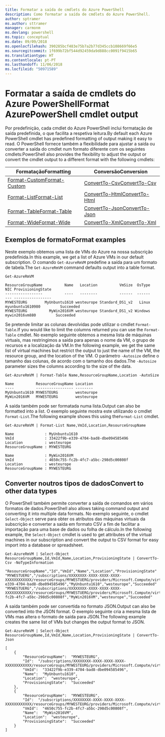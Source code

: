 ```yaml
---
title: Formatar a saída de cmdlets do Azure PowerShell
description: Como formatar a saída de cmdlets do Azure PowerShell.
author: sptramer
ms.author: sttramer
manager: carmonm
ms.devlang: powershell
ms.topic: conceptual
ms.date: 09/09/2018
ms.openlocfilehash: 390285bcf483e75b7a2b77d345ccb108669f66e5
ms.sourcegitcommit: 1f699b72bf544d92459da9d888cc0091f9415b65
ms.translationtype: HT
ms.contentlocale: pt-PT
ms.lasthandoff: 11/06/2018
ms.locfileid: "50971589"
---
```

# <a name="format-azurepowershell-cmdlet-output"></a><span data-ttu-id="23f6f-103">Formatar a saída de cmdlets do Azure PowerShell</span><span class="sxs-lookup"><span data-stu-id="23f6f-103">Format AzurePowerShell cmdlet output</span></span>

<span data-ttu-id="23f6f-104">Por predefinição, cada cmdlet do Azure PowerShell inclui formatação de saída predefinida, o que facilita a respetiva leitura.</span><span class="sxs-lookup"><span data-stu-id="23f6f-104">By default each Azure PowerShell cmdlet has predefined formatting of output making it easy to read.</span></span>  <span data-ttu-id="23f6f-105">O PowerShell fornece também a flexibilidade para ajustar a saída ou converter a saída do cmdlet num formato diferente com os seguintes cmdlets:</span><span class="sxs-lookup"><span data-stu-id="23f6f-105">PowerShell also provides the flexibility to adjust the output or convert the cmdlet output to a different format with the following cmdlets:</span></span>

| <span data-ttu-id="23f6f-106">Formatação</span><span class="sxs-lookup"><span data-stu-id="23f6f-106">Formatting</span></span>      | <span data-ttu-id="23f6f-107">Conversão</span><span class="sxs-lookup"><span data-stu-id="23f6f-107">Conversion</span></span>       |
|-----------------|------------------|
| [<span data-ttu-id="23f6f-108">Format-Custom</span><span class="sxs-lookup"><span data-stu-id="23f6f-108">Format-Custom</span></span>](/powershell/module/microsoft.powershell.utility/format-custom) | [<span data-ttu-id="23f6f-109">ConvertTo-Csv</span><span class="sxs-lookup"><span data-stu-id="23f6f-109">ConvertTo-Csv</span></span>](/powershell/module/microsoft.powershell.utility/convertto-csv)  |
| [<span data-ttu-id="23f6f-110">Format-List</span><span class="sxs-lookup"><span data-stu-id="23f6f-110">Format-List</span></span>](/powershell/module/microsoft.powershell.utility/format-list)   | [<span data-ttu-id="23f6f-111">ConvertTo-Html</span><span class="sxs-lookup"><span data-stu-id="23f6f-111">ConvertTo-Html</span></span>](/powershell/module/microsoft.powershell.utility/convertto-html) |
| [<span data-ttu-id="23f6f-112">Format-Table</span><span class="sxs-lookup"><span data-stu-id="23f6f-112">Format-Table</span></span>](/powershell/module/microsoft.powershell.utility/format-table)  | [<span data-ttu-id="23f6f-113">ConvertTo-Json</span><span class="sxs-lookup"><span data-stu-id="23f6f-113">ConvertTo-Json</span></span>](/powershell/module/microsoft.powershell.utility/convertto-json) |
| [<span data-ttu-id="23f6f-114">Format-Wide</span><span class="sxs-lookup"><span data-stu-id="23f6f-114">Format-Wide</span></span>](/powershell/module/microsoft.powershell.utility/format-wide)   | [<span data-ttu-id="23f6f-115">ConvertTo-Xml</span><span class="sxs-lookup"><span data-stu-id="23f6f-115">ConvertTo-Xml</span></span>](/powershell/module/microsoft.powershell.utility/convertto-xml)  |

## <a name="format-examples"></a><span data-ttu-id="23f6f-116">Exemplos de formato</span><span class="sxs-lookup"><span data-stu-id="23f6f-116">Format examples</span></span>

<span data-ttu-id="23f6f-117">Neste exemplo obtemos uma lista de VMs do Azure na nossa subscrição predefinida.</span><span class="sxs-lookup"><span data-stu-id="23f6f-117">In this example, we get a list of Azure VMs in our default subscription.</span></span>  <span data-ttu-id="23f6f-118">O comando `Get-AzureRmVM` predefine a saída para um formato de tabela.</span><span class="sxs-lookup"><span data-stu-id="23f6f-118">The `Get-AzureRmVM` command defaults output into a table format.</span></span>

```azurepowershell-interactive
Get-AzureRmVM
```

```output
ResourceGroupName          Name   Location          VmSize  OsType              NIC ProvisioningState
-----------------          ----   --------          ------  ------              --- -----------------
MYWESTEURG        MyUnbuntu1610 westeurope Standard_DS1_v2   Linux myunbuntu1610980         Succeeded
MYWESTEURG          MyWin2016VM westeurope Standard_DS1_v2 Windows   mywin2016vm880         Succeeded
```

<span data-ttu-id="23f6f-119">Se pretende limitar as colunas devolvidas pode utilizar o cmdlet `Format-Table`.</span><span class="sxs-lookup"><span data-stu-id="23f6f-119">If you would like to limit the columns returned you can use the `Format-Table` cmdlet.</span></span> <span data-ttu-id="23f6f-120">No exemplo seguinte obtemos a mesma lista de máquinas virtuais, mas restringimos a saída para apenas o nome da VM, o grupo de recursos e a localização da VM.</span><span class="sxs-lookup"><span data-stu-id="23f6f-120">In the following example, we get the same list of virtual machines but restrict the output to just the name of the VM, the resource group, and the location of the VM.</span></span>  <span data-ttu-id="23f6f-121">O parâmetro `-Autosize` define o tamanho das colunas, de acordo com o tamanho dos dados.</span><span class="sxs-lookup"><span data-stu-id="23f6f-121">The `-Autosize` parameter sizes the columns according to the size of the data.</span></span>

```azurepowershell-interactive
Get-AzureRmVM | Format-Table Name,ResourceGroupName,Location -AutoSize
```

```output
Name          ResourceGroupName Location
----          ----------------- --------
MyUnbuntu1610 MYWESTEURG        westeurope
MyWin2016VM   MYWESTEURG        westeurope
```

<span data-ttu-id="23f6f-122">A saída também pode ser formatada numa lista.</span><span class="sxs-lookup"><span data-stu-id="23f6f-122">Output can also be formatted into a list.</span></span> <span data-ttu-id="23f6f-123">O exemplo seguinte mostra este utilizando o cmdlet `Format-List`.</span><span class="sxs-lookup"><span data-stu-id="23f6f-123">The following example shows this using the`Format-List` cmdlet.</span></span>

```azurepowershell-interactive
Get-AzureRmVM | Format-List Name,VmId,Location,ResourceGroupName
```

```output
Name              : MyUnbuntu1610
VmId              : 33422f9b-e339-4704-bad8-dbe094585496
Location          : westeurope
ResourceGroupName : MYWESTEURG

Name              : MyWin2016VM
VmId              : 4650c755-fc2b-4fc7-a5bc-298d5c00808f
Location          : westeurope
ResourceGroupName : MYWESTEURG
```

## <a name="convert-to-other-data-types"></a><span data-ttu-id="23f6f-124">Converter noutros tipos de dados</span><span class="sxs-lookup"><span data-stu-id="23f6f-124">Convert to other data types</span></span>

<span data-ttu-id="23f6f-125">O PowerShell também permite converter a saída de comandos em vários formatos de dados.</span><span class="sxs-lookup"><span data-stu-id="23f6f-125">PowerShell also allows taking command output and converting it into multiple data formats.</span></span> <span data-ttu-id="23f6f-126">No exemplo seguinte, o cmdlet `Select-Object` serve para obter os atributos das máquinas virtuais da subscrição e converter a saída em formato CSV a fim de facilitar a importação para uma base de dados ou folha de cálculo.</span><span class="sxs-lookup"><span data-stu-id="23f6f-126">In the following example, the `Select-Object` cmdlet is used to get attributes of the virtual machines in our subscription and convert the output to CSV format for easy import into a database or spreadsheet.</span></span>

```azurepowershell-interactive
Get-AzureRmVM | Select-Object ResourceGroupName,Id,VmId,Name,Location,ProvisioningState | ConvertTo-Csv -NoTypeInformation
```

```output
"ResourceGroupName","Id","VmId","Name","Location","ProvisioningState"
"MYWESTUERG","/subscriptions/XXXXXXXX-XXXX-XXXX-XXXX-XXXXXXXXXXXX/resourceGroups/MYWESTUERG/providers/Microsoft.Compute/virtualMachines/MyUnbuntu1610","33422f9b-e339-4704-bad8-dbe094585496","MyUnbuntu1610","westeurope","Succeeded"
"MYWESTUERG","/subscriptions/XXXXXXXX-XXXX-XXXX-XXXX-XXXXXXXXXXXX/resourceGroups/MYWESTUERG/providers/Microsoft.Compute/virtualMachines/MyWin2016VM","4650c755-fc2b-4fc7-a5bc-298d5c00808f","MyWin2016VM","westeurope","Succeeded"
```

<span data-ttu-id="23f6f-127">A saída também pode ser convertida no formato JSON.</span><span class="sxs-lookup"><span data-stu-id="23f6f-127">Output can also be converted into the JSON format.</span></span>  <span data-ttu-id="23f6f-128">O exemplo seguinte cria a mesma lista de VMs mas altera o formato de saída para JSON.</span><span class="sxs-lookup"><span data-stu-id="23f6f-128">The following example creates the same list of VMs but changes the output format to JSON.</span></span>

```azurepowershell-interactive
Get-AzureRmVM | Select-Object ResourceGroupName,Id,VmId,Name,Location,ProvisioningState | ConvertTo-Json
```

```output
[
    {
        "ResourceGroupName":  "MYWESTEURG",
        "Id":  "/subscriptions/XXXXXXXX-XXXX-XXXX-XXXX-XXXXXXXXXXXX/resourceGroups/MYWESTEURG/providers/Microsoft.Compute/virtualMachines/MyUnbuntu1610",
        "VmId":  "33422f9b-e339-4704-bad8-dbe094585496",
        "Name":  "MyUnbuntu1610",
        "Location":  "westeurope",
        "ProvisioningState":  "Succeeded"
    },
    {
        "ResourceGroupName":  "MYWESTEURG",
        "Id":  "/subscriptions/XXXXXXXX-XXXX-XXXX-XXXX-XXXXXXXXXXXX/resourceGroups/MYWESTEURG/providers/Microsoft.Compute/virtualMachines/MyWin2016VM",
        "VmId":  "4650c755-fc2b-4fc7-a5bc-298d5c00808f",
        "Name":  "MyWin2016VM",
        "Location":  "westeurope",
        "ProvisioningState":  "Succeeded"
    }
]
```
